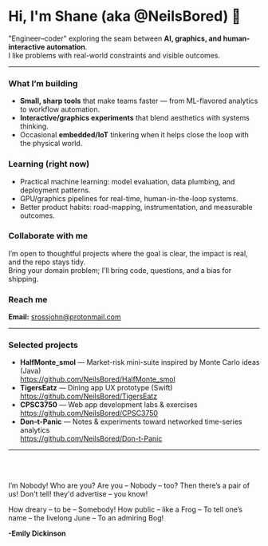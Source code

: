 # Hi, I'm Shane (aka @NeilsBored) 👋

"Engineer–coder" exploring the seam between **AI, graphics, and human-interactive automation**.  
I like problems with real-world constraints and visible outcomes.

---

### What I’m building
- **Small, sharp tools** that make teams faster — from ML-flavored analytics to workflow automation.
- **Interactive/graphics experiments** that blend aesthetics with systems thinking.
- Occasional **embedded/IoT** tinkering when it helps close the loop with the physical world.

### Learning (right now)
- Practical machine learning: model evaluation, data plumbing, and deployment patterns.
- GPU/graphics pipelines for real-time, human-in-the-loop systems.
- Better product habits: road-mapping, instrumentation, and measurable outcomes.

### Collaborate with me
I’m open to thoughtful projects where the goal is clear, the impact is real, and the repo stays tidy.  
Bring your domain problem; I’ll bring code, questions, and a bias for shipping.

### Reach me
**Email:** srossjohn@protonmail.com

---

### Selected projects
- **HalfMonte_smol** — Market-risk mini-suite inspired by Monte Carlo ideas (Java)  
  https://github.com/NeilsBored/HalfMonte_smol
- **TigersEatz** — Dining app UX prototype (Swift)  
  https://github.com/NeilsBored/TigersEatz
- **CPSC3750** — Web app development labs & exercises  
  https://github.com/NeilsBored/CPSC3750
- **Don-t-Panic** — Notes & experiments toward networked time-series analytics  
  https://github.com/NeilsBored/Don-t-Panic

---

<br><br>
<p>I’m Nobody! Who are you?
Are you – Nobody – too?
Then there’s a pair of us!
Don't tell! they'd advertise – you know!

How dreary – to be – Somebody!
How public – like a Frog –
To tell one’s name – the livelong June –
To an admiring Bog!</p>

<b>-Emily Dickinson</b>
